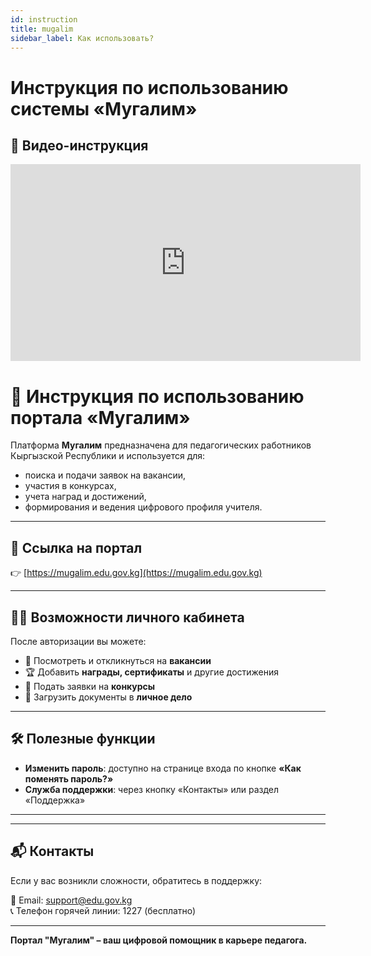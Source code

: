 ```yaml
---
id: instruction
title: mugalim
sidebar_label: Как использовать? 
---
```






#  Инструкция по использованию системы «Мугалим»

## 🎥 Видео-инструкция

<iframe 
  width="560" 
  height="315" 
  src="https://www.youtube.com/embed/wNNPurFT7eo?si=kLlgMq1-UDcnxCOf" 
  title="YouTube video player" 
  frameborder="0" 
  allow="accelerometer; autoplay; clipboard-write; encrypted-media; gyroscope; picture-in-picture; web-share" 
  allowfullscreen>
</iframe>

# 📘 Инструкция по использованию портала «Мугалим»

Платформа **Мугалим** предназначена для педагогических работников Кыргызской Республики и используется для:
- поиска и подачи заявок на вакансии,
- участия в конкурсах,
- учета наград и достижений,
- формирования и ведения цифрового профиля учителя.

---

## 🔗 Ссылка на портал

👉 [https://mugalim.edu.gov.kg](https://mugalim.edu.gov.kg)

---



## 🧑‍🏫 Возможности личного кабинета

После авторизации вы можете:

- 📄 Посмотреть и откликнуться на **вакансии**
- 🏆 Добавить **награды, сертификаты** и другие достижения
- 📌 Подать заявки на **конкурсы**
- 📁 Загрузить документы в **личное дело**

---

## 🛠 Полезные функции

- **Изменить пароль**: доступно на странице входа по кнопке **«Как поменять пароль?»**
- **Служба поддержки**: через кнопку «Контакты» или раздел «Поддержка»

---


---

## 📬 Контакты

Если у вас возникли сложности, обратитесь в поддержку:

📧 Email: support@edu.gov.kg  
📞 Телефон горячей линии: 1227 (бесплатно)

---

**Портал "Мугалим" – ваш цифровой помощник в карьере педагога.**
